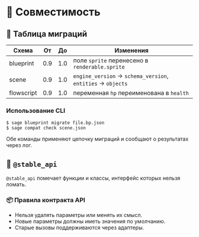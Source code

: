 # 📘 Совместимость

## 🔹 Таблица миграций

| Схема | От | До | Изменения |
|-------|----|----|-----------|
| blueprint | 0.9 | 1.0 | поле `sprite` перенесено в `renderable.sprite` |
| scene | 0.9 | 1.0 | `engine_version` → `schema_version`, `entities` → `objects` |
| flowscript | 0.9 | 1.0 | переменная `hp` переименована в `health` |

### Использование CLI

```
$ sage blueprint migrate file.bp.json
$ sage compat check scene.json
```

Обе команды применяют цепочку миграций и сообщают о результатах через лог.

## 🔹 `@stable_api`

`@stable_api` помечает функции и классы, интерфейс которых нельзя ломать.

### 📦 Правила контракта API

- Нельзя удалять параметры или менять их смысл.
- Новые параметры должны иметь значения по умолчанию.
- Старые вызовы поддерживаются через адаптеры.
